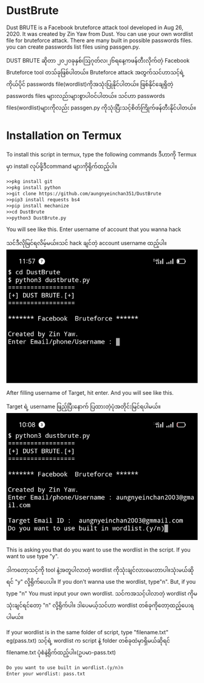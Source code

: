 # DustBrute
Dust BRUTE is a Facebook bruteforce attack tool developed in Aug 26, 2020. It was created by Zin Yaw from Dust. 
You can use your own wordlist file for bruteforce attack.
There are many built in possible passwords files.
you can create passwords list files using passgen.py.

DUST BRUTE ဆိုတာ ၂၀၂၀ခုနှစ်၊ဩဂုတ်လ၊၂၆ရနေ့ကဖန်တီးလိုက်တဲ့ Facebook Bruteforce tool တသ်ခုဖြစ်ပါတယ်။
Bruteforce attack အတွက်သင်ဟာသင့်ရဲ့ကိုယ်ပိုင် passwords file(wordlist)ကိုအသုံးပြုနိုင်ပါတယ်။
ဖြစ်နိုင်ချေရှိတဲ့ passwords files များလည်းများစွာပါဝင်ပါတယ်။
သင်ဟာ passwords files(wordlist)များကိုလည်း passgen.py ကိုသုံးပြီးသင့်စိတ်ကြိုက်ဖန်တီးနိုင်ပါတယ်။

# Installation on Termux
To install this script in termux, type the following commands
ဒီဟာကို Termux မှာ install လုပ်ဖို့ဒီcommand များကိုရိုက်ထည့်ပါ။
```
>>pkg install git
>>pkg install python
>>git clone https://github.com/aungnyeinchan351/DustBrute
>>pip3 install requests bs4
>>pip install mechanize
>>cd DustBrute
>>python3 DustBrute.py
```
You will see like this. Enter username of account that you wanna hack

သင်ဒီလိုမြင်ရလိမ့်မယ်။သင် hack ချင်တဲ့ account username ထည့်ပါ။
![Capture 1](https://github.com/aungnyeinchan351/DustBrute/blob/master/IMG_20200828_115844.jpg)

After filling username of Target, hit enter. And you will see like this.

Target ရဲ့ username ဖြည့်ပြီးနောက် ပြထားတဲ့ပုံအတိုင်းမြင်ရပါမယ်။
![Capture 2](https://github.com/aungnyeinchan351/DustBrute/blob/master/IMG_20200828_100833.jpg)

This is asking you that do you want to use the wordlist in the script.
If you want to use type "y".

ဒါကတော့သင့်ကို tool နဲ့အတူပါလာတဲ့ wordlist ကိုသုံးချင်လားမေးတာပါ။သုံးမယ်ဆိုရင် "y" လို့ရိုက်ပေးပါ။
If you don't wanna use the wordlist, type"n". But, if you type "n" 
You must input your own wordlist.
သင်ကအသင့်ပါလာတဲ့ wordlist ကိုမသုံးချင်ရင်‌‌တော့ "n" လို့ရိုက်ပါ။
ဒါပေမယ့်သင်ဟာ wordlist တစ်ခုကိုတော့ထည့်ပေးရပါမယ်။

If your wordlist is in the same folder of script, type "filename.txt" eg(pass.txt)
သင့်ရဲ့ wordlist က script နဲ့ folder တစ်ခုထဲမှာရှိမယ်ဆိုရင် filename.txt ပုံစံနဲ့ရိုက်ထည့်ပါ။(ဥပမာ-pass.txt)

```
Do you want to use built in wordlist.(y/n)n
Enter your wordlist: pass.txt
```

